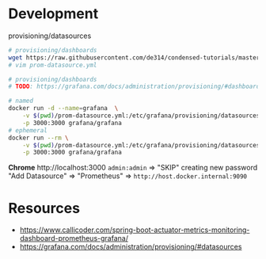 # Development

provisioning/datasources

```bash
# provisioning/dashboards
wget https://raw.githubusercontent.com/de314/condensed-tutorials/master/infrastructure/conf/prom-datasource.yml
# vim prom-datasource.yml

# provisioning/dashboards
# TODO: https://grafana.com/docs/administration/provisioning/#dashboards

# named
docker run -d --name=grafana  \
    -v $(pwd)/prom-datasource.yml:/etc/grafana/provisioning/datasources/prom-datasource.yml \
    -p 3000:3000 grafana/grafana
# ephemeral
docker run --rm \
    -v $(pwd)/prom-datasource.yml:/etc/grafana/provisioning/datasources/prom-datasource.yml \
    -p 3000:3000 grafana/grafana
```

**Chrome**
http://localhost:3000
`admin:admin` => "SKIP" creating new password
"Add Datasource" => "Prometheus" => `http://host.docker.internal:9090`

# Resources

- https://www.callicoder.com/spring-boot-actuator-metrics-monitoring-dashboard-prometheus-grafana/
- https://grafana.com/docs/administration/provisioning/#datasources
